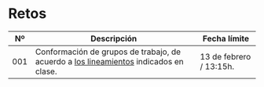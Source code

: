 # Retos

Nº|Descripción|Fecha límite
-|-|-
001|Conformación de grupos de trabajo, de acuerdo a [los lineamientos](/docs/grupos.md) indicados en clase.|13 de febrero / 13:15h.
